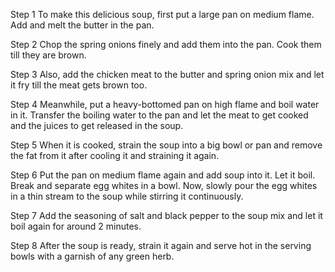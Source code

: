 Step 1
To make this delicious soup, first put a large pan on medium flame. Add and melt the butter in the pan.

Step 2
Chop the spring onions finely and add them into the pan. Cook them till they are brown.

Step 3
Also, add the chicken meat to the butter and spring onion mix and let it fry till the meat gets brown too.

Step 4
Meanwhile, put a heavy-bottomed pan on high flame and boil water in it. Transfer the boiling water to the pan and let the meat to get cooked and the juices to get released in the soup.

Step 5
When it is cooked, strain the soup into a big bowl or pan and remove the fat from it after cooling it and straining it again.

Step 6
Put the pan on medium flame again and add soup into it. Let it boil. Break and separate egg whites in a bowl. Now, slowly pour the egg whites in a thin stream to the soup while stirring it continuously.

Step 7
Add the seasoning of salt and black pepper to the soup mix and let it boil again for around 2 minutes.

Step 8
After the soup is ready, strain it again and serve hot in the serving bowls with a garnish of any green herb.